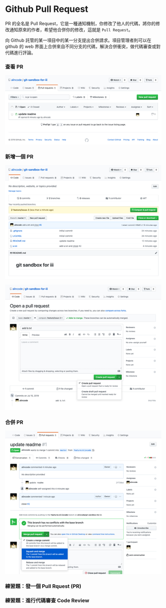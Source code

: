 # Github Pull Request

PR 的全名是 Pull Request，它是一種通知機制，你修改了他人的代碼，將你的修改通知原來的作者，希望他合併你的修改，這就是 `Pull Request`。

向 Github 託管的某一項目中的某一分支提出合併請求。項目管理者則可以在 github 的 web 界面上合併來自不同分支的代碼，解決合併衝突，做代碼審查或對代碼進行評論。

<!-- 
```
git pull-request -m "Implemented feature X" -b defunkt:master -h mislav:feature
``` 
-->

### 查看 PR

![](assets/pr_list.png)

### 新增一個 PR

![](assets/create_pr.png)

![](assets/create_pr2.png)

### 合併 PR

![](assets/merge-pr.png)

### 練習題：發一個 Pull Rquest (PR)


### 練習題：進行代碼審查 Code Review

<!-- 
### 用 cli 發 PR

* brew install hub
* vi ~/.bash_profile

```
function pr() {
    base=$1;
    if [ "$1" == "" ]; then
        base="develop"
    fi
    hub pull-request -b team:"$base" -h team:`git rev-parse --abbrev-ref HEAD`;
}
``` -->